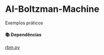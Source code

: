 # AI-Boltzman-Machine
Exemplos práticos
#### 📚 Dependências 
[rbm.py](https://github.com/echen/restricted-boltzmann-machines)
